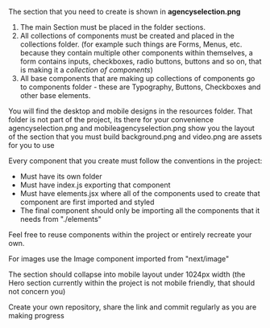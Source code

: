 The section that you need to create is shown in **agencyselection.png**

1. The main Section must be placed in the folder sections.
2. All collections of components must be created and placed in the collections folder. (for example such things are Forms, Menus, etc. because they contain multiple other components within themselves, a form contains inputs, checkboxes, radio buttons, buttons and so on, that is making it a _collection of components_)
3. All base components that are making up collections of components go to components folder - these are Typography, Buttons, Checkboxes and other base elements.

You will find the desktop and mobile designs in the resources folder.
That folder is not part of the project, its there for your convenience
agencyselection.png and mobileagencyselection.png show you the layout of the section that you must build
background.png and video.png are assets for you to use

Every component that you create must follow the conventions in the project:

- Must have its own folder
- Must have index.js exporting that component
- Must have elements.jsx where all of the components used to create that component are first imported and styled
- The final component should only be importing all the components that it needs from "./elements"

Feel free to reuse components within the project or entirely recreate your own.

For images use the Image component imported from "next/image"

The section should collapse into mobile layout under 1024px width (the Hero section currently within the project is not mobile friendly, that should not concern you)

Create your own repository, share the link and commit regularly as you are making progress
